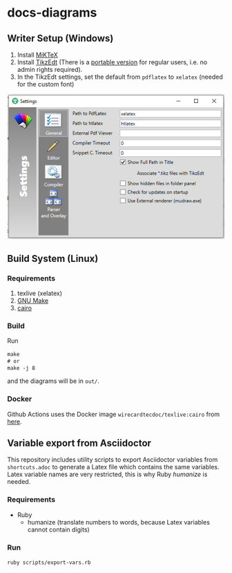 # docs-diagrams

## Writer Setup (Windows)

1. Install [MiKTeX](https://miktex.org/download)
2. Install [TikzEdt](http://tikzedt.org/) (There is a [portable version](https://storage.googleapis.com/google-code-archive-downloads/v2/code.google.com/tikzedt/TikzEdtBeta0_2_3.zip) for regular users, i.e. no admin rights required).
3. In the TikzEdt settings, set the default from `pdflatex` to `xelatex` (needed for the custom font)

![image](assets/settings.png)

## Build System (Linux)
### Requirements
1. texlive (xelatex)
2. [GNU Make](http://gnuwin32.sourceforge.net/packages/make.htm)
3. [cairo](https://www.cairographics.org/)

### Build
Run
```
make
# or
make -j 8
```
and the diagrams will be in `out/`.

### Docker
Github Actions uses the Docker image `wirecardtecdoc/texlive:cairo` from [here](https://github.com/wirecard/docs-dockerfile/tree/master/docs-diagrams).

## Variable export from Asciidoctor
This repository includes utility scripts to export Asciidoctor variables from `shortcuts.adoc` to generate a Latex file which contains the same variables.
Latex variable names are very restricted, this is why Ruby *humanize* is needed.

### Requirements
* Ruby
  * humanize (translate numbers to words, because Latex variables cannot contain digits)

### Run
```sh
ruby scripts/export-vars.rb
```
